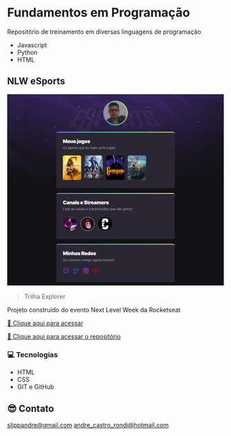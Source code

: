 # Fundamentos em Programação
Repositório de treinamento em diversas linguagens de programação
- Javascript
- Python
- HTML



## NLW eSports

![preview](./.github/preview.png)

> Trilha Explorer

Projeto construído do evento Next Level Week da Rocketseat 

[📎 Clique aqui para acessar](https://andrerondi.github.io/fundamentos/nlw-esports-explorer/)

[📎 Clique aqui para acessar o repositório](https://github.com/andrerondi/fundamentos/tree/main/nlw-esports-explorer)

### 💻 Tecnologias
- HTML
- CSS
- GIT e GitHub

## 😎 Contato

slippandre@gmail.com
andre_castro_rondi@hotmail.com
